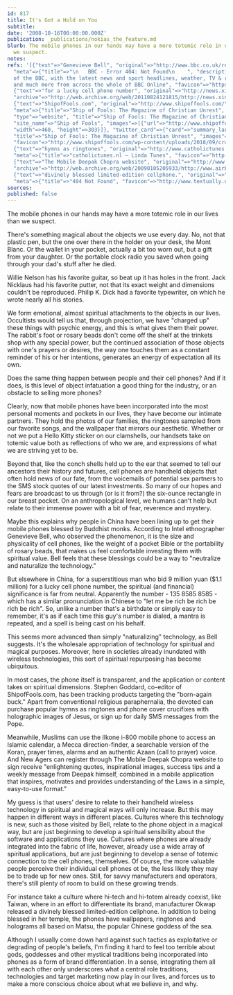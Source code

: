 ```yaml
---
id: 817
title: It's Got a Hold on You
subtitle: 
date: '2008-10-16T00:00:00.000Z'
publication: _publications/nokias_the_feature.md
blurb: The mobile phones in our hands may have a more totemic role in our lives than
  we suspect.
notes: 
refs: '[{"text"=>"Genevieve Bell", "original"=>"http://www.bbc.co.uk/religion/realmedia/sunday/s20050327n.ram",
  "meta"=>{"title"=>"\n   BBC - Error 404: Not Found\n    ", "description"=>"The best
  of the BBC, with the latest news and sport headlines, weather, TV & radio highlights
  and much more from across the whole of BBC Online", "favicon"=>"https://www.bbc.co.uk/favicon.ico"}},
  {"text"=>"for a lucky cell phone number", "original"=>"http://news.xinhuanet.com/english/2004-04/13/content_1415725.htm",
  "archive"=>"http://web.archive.org/web/20110824121815/http://news.xinhuanet.com/english/2004-04/13/content_1415725.htm"},
  {"text"=>"ShipofFools.com", "original"=>"http://www.shipoffools.com/", "archive"=>"http://web.archive.org/web/20200116043022/http://shipoffools.com:80/",
  "meta"=>{"title"=>"Ship of Fools: The Magazine of Christian Unrest", "open_graph"=>{"locale"=>"en_GB",
  "type"=>"website", "title"=>"Ship of Fools: The Magazine of Christian Unrest", "url"=>"http://www.shipoffools.com/",
  "site_name"=>"Ship of Fools", "images"=>[{"url"=>"http://www.shipoffools.com/wp-content/uploads/2018/08/ShipOfFools-Blue-Texture.png",
  "width"=>460, "height"=>303}]}, "twitter_card"=>{"card"=>"summary_large_image",
  "title"=>"Ship of Fools: The Magazine of Christian Unrest", "images"=>[{"url"=>"http://www.shipoffools.com/wp-content/uploads/2018/08/ShipOfFools-Blue-Texture.png"}]},
  "favicon"=>"http://www.shipoffools.com/wp-content/uploads/2018/09/cropped-ShipOfFools-Blue-S-192x192.png"}},
  {"text"=>"hymns as ringtones", "original"=>"http://www.catholictunes.nl/", "archive"=>"http://web.archive.org/web/20190909180749/http://catholictunes.nl/",
  "meta"=>{"title"=>"catholictunes.nl – Linda Tunes", "favicon"=>"http://www.catholictunes.nl/favicon.ico"}},
  {"text"=>"The Mobile Deepak Chopra website", "original"=>"http://www.airborne-e.com/website/chopra/",
  "archive"=>"http://web.archive.org/web/20090105205933/http://www.airborne-e.com/website/chopra/"},
  {"text"=>"divinely blessed limited-edition cellphone.", "original"=>"http://www.textually.org/textually/archives/2004/07/004381.htm",
  "meta"=>{"title"=>"404 Not Found", "favicon"=>"http://www.textually.org/favicon.ico"}}]'
sources: 
published: false
---
```

The mobile phones in our hands may have a more totemic role in our lives than we suspect.

  
There's something magical about the objects we use every day. No, not that plastic pen, but the one over there in the holder on your desk, the Mont Blanc. Or the wallet in your pocket, actually a bit too worn out, but a gift from your daughter. Or the portable clock radio you saved when going through your dad's stuff after he died.

Willie Nelson has his favorite guitar, so beat up it has holes in the front. Jack Nicklaus had his favorite putter, not that its exact weight and dimensions couldn't be reproduced. Philip K. Dick had a favorite typewriter, on which he wrote nearly all his stories.

We form emotional, almost spiritual attachments to the objects in our lives. Occultists would tell us that, through projection, we have "charged up" these things with psychic energy, and this is what gives them their power. The rabbit's foot or rosary beads don't come off the shelf at the trinkets shop with any special power, but the continued association of those objects with one's prayers or desires, the way one touches them as a constant reminder of his or her intentions, generates an energy of expectation all its own.

Does the same thing happen between people and their cell phones? And if it does, is this level of object infatuation a good thing for the industry, or an obstacle to selling more phones?

Clearly, now that mobile phones have been incorporated into the most personal moments and pockets in our lives, they have become our intimate partners. They hold the photos of our families, the ringtones sampled from our favorite songs, and the wallpaper that mirrors our aesthetic. Whether or not we put a Hello Kitty sticker on our clamshells, our handsets take on totemic value both as reflections of who we are, and expressions of what we are striving yet to be.

Beyond that, like the conch shells held up to the ear that seemed to tell our ancestors their history and futures, cell phones are handheld objects that often hold news of our fate, from the voicemails of potential sex partners to the SMS stock quotes of our latest investments. So many of our hopes and fears are broadcast to us through (or is it from?) the six-ounce rectangle in our breast pocket. On an anthropological level, we humans can't help but relate to their immense power with a bit of fear, reverence and mystery.

Maybe this explains why people in China have been lining up to get their mobile phones blessed by Buddhist monks. According to Intel ethnographer Genevieve Bell, who observed the phenomenon, it is the size and physicality of cell phones, like the weight of a pocket Bible or the portability of rosary beads, that makes us feel comfortable investing them with spiritual value. Bell feels that these blessings could be a way to "neutralize and naturalize the technology."

But elsewhere in China, for a superstitious man who bid 9 million yuan ($1.1 million) for a lucky cell phone number, the spiritual (and financial) significance is far from neutral. Apparently the number - 135 8585 8585 - which has a similar pronunciation in Chinese to "let me be rich be rich be rich be rich". So, unlike a number that's a birthdate or simply easy to remember, it's as if each time this guy's number is dialed, a mantra is repeated, and a spell is being cast on his behalf.

This seems more advanced than simply "naturalizing" technology, as Bell suggests. It's the wholesale appropriation of technology for spiritual and magical purposes. Moreover, here in societies already inundated with wireless technologies, this sort of spiritual repurposing has become ubiquitous.

In most cases, the phone itself is transparent, and the application or content takes on spiritual dimensions. Stephen Goddard, co-editor of ShipofFools.com, has been tracking products targeting the "born-again buck." Apart from conventional religious paraphernalia, the devoted can purchase popular hymns as ringtones and phone cover crucifixes with holographic images of Jesus, or sign up for daily SMS messages from the Pope.

Meanwhile, Muslims can use the Ilkone i-800 mobile phone to access an Islamic calendar, a Mecca direction-finder, a searchable version of the Koran, prayer times, alarms and an authentic Azaan (call to prayer) voice. And New Agers can register through The Mobile Deepak Chopra website to sign receive "enlightening quotes, inspirational images, success tips and a weekly message from Deepak himself, combined in a mobile application that inspires, motivates and provides understanding of the Laws in a simple, easy-to-use format."

My guess is that users' desire to relate to their handheld wireless technology in spiritual and magical ways will only increase. But this may happen in different ways in different places. Cultures where this technology is new, such as those visited by Bell, relate to the phone object in a magical way, but are just beginning to develop a spiritual sensibility about the software and applications they use. Cultures where phones are already integrated into the fabric of life, however, already use a wide array of spiritual applications, but are just beginning to develop a sense of totemic connection to the cell phones, themselves. Of course, the more valuable people perceive their individual cell phones ot be, the less likely they may be to trade up for new ones. Still, for savvy manufacturers and operators, there's still plenty of room to build on these growing trends.

For instance take a culture where hi-tech and hi-totem already coexist, like Taiwan, where in an effort to differentiate its brand, manufacturer Okwap released a divinely blessed limited-edition cellphone. In addition to being blessed in her temple, the phones have wallpapers, ringtones and holograms all based on Matsu, the popular Chinese goddess of the sea.

Although I usually come down hard against such tactics as exploitative or degrading of people's beliefs, I'm finding it hard to feel too terrible about gods, goddesses and other mystical traditions being incorporated into phones as a form of brand differentiation. In a sense, integrating them all with each other only underscores what a central role traditions, technologies and target marketing now play in our lives, and forces us to make a more conscious choice about what we believe in, and why.
